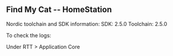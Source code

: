 ## Find My Cat -- HomeStation

Nordic toolchain and SDK information: 
SDK: 2.5.0
Toolchain: 2.5.0

To check the logs: 

Under RTT > Application Core